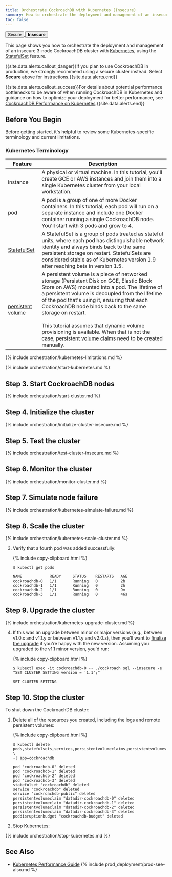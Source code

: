 ```yaml
---
title: Orchestrate CockroachDB with Kubernetes (Insecure)
summary: How to orchestrate the deployment and management of an insecure 3-node CockroachDB cluster with Kubernetes.
toc: false
---
```


<div class="filters filters-big clearfix">
  <a href="orchestrate-cockroachdb-with-kubernetes.html"><button class="filter-button">Secure</button>
  <button class="filter-button current"><strong>Insecure</strong></button></a>
</div>

This page shows you how to orchestrate the deployment and management of an insecure 3-node CockroachDB cluster with [Kubernetes](http://kubernetes.io/), using the [StatefulSet](http://kubernetes.io/docs/concepts/abstractions/controllers/statefulsets/) feature.

{{site.data.alerts.callout_danger}}If you plan to use CockroachDB in production, we strongly recommend using a secure cluster instead. Select <strong>Secure</strong> above for instructions.{{site.data.alerts.end}}

{{site.data.alerts.callout_success}}For details about potential performance bottlenecks to be aware of when running CockroachDB in Kubernetes and guidance on how to optimize your deployment for better performance, see <a href="kubernetes-performance.html">CockroachDB Performance on Kubernetes</a>.{{site.data.alerts.end}}

<div id="toc"></div>

## Before You Begin

Before getting started, it's helpful to review some Kubernetes-specific terminology and current limitations.

### Kubernetes Terminology

Feature | Description
--------|------------
instance | A physical or virtual machine. In this tutorial, you'll create GCE or AWS instances and join them into a single Kubernetes cluster from your local workstation.
[pod](http://kubernetes.io/docs/user-guide/pods/) | A pod is a group of one of more Docker containers. In this tutorial, each pod will run on a separate instance and include one Docker container running a single CockroachDB node. You'll start with 3 pods and grow to 4.
[StatefulSet](http://kubernetes.io/docs/concepts/abstractions/controllers/statefulsets/) | A StatefulSet is a group of pods treated as stateful units, where each pod has distinguishable network identity and always binds back to the same persistent storage on restart. StatefulSets are considered stable as of Kubernetes version 1.9 after reaching beta in version 1.5.
[persistent volume](http://kubernetes.io/docs/user-guide/persistent-volumes/) | A persistent volume is a piece of networked storage (Persistent Disk on GCE, Elastic Block Store on AWS) mounted into a pod. The lifetime of a persistent volume is decoupled from the lifetime of the pod that's using it, ensuring that each CockroachDB node binds back to the same storage on restart.<br><br>This tutorial assumes that dynamic volume provisioning is available. When that is not the case, [persistent volume claims](http://kubernetes.io/docs/user-guide/persistent-volumes/#persistentvolumeclaims) need to be created manually.
{% include orchestration/kubernetes-limitations.md %}

{% include orchestration/start-kubernetes.md %}

## Step 3. Start CockroachDB nodes

{% include orchestration/start-cluster.md %}

## Step 4. Initialize the cluster

{% include orchestration/initialize-cluster-insecure.md %}

## Step 5. Test the cluster

{% include orchestration/test-cluster-insecure.md %}

## Step 6. Monitor the cluster

{% include orchestration/monitor-cluster.md %}

## Step 7. Simulate node failure

{% include orchestration/kubernetes-simulate-failure.md %}

## Step 8. Scale the cluster

{% include orchestration/kubernetes-scale-cluster.md %}

3. Verify that a fourth pod was added successfully:

    {% include copy-clipboard.html %}
    ~~~ shell
    $ kubectl get pods
    ~~~

    ~~~
    NAME            READY     STATUS    RESTARTS   AGE
    cockroachdb-0   1/1       Running   0          2h
    cockroachdb-1   1/1       Running   0          2h
    cockroachdb-2   1/1       Running   0          9m
    cockroachdb-3   1/1       Running   0          46s
    ~~~

## Step 9. Upgrade the cluster

{% include orchestration/kubernetes-upgrade-cluster.md %}

4. If this was an upgrade between minor or major versions (e.g., between v1.0.x and v1.1.y or between v1.1.y and v2.0.z), then you'll want to [finalize the upgrade](upgrade-cockroach-version.html#finalize-the-upgrade) if you're happy with the new version. Assuming you upgraded to the v1.1 minor version, you'd run:

    {% include copy-clipboard.html %}
    ~~~ shell
    $ kubectl exec -it cockroachdb-0 -- ./cockroach sql --insecure -e "SET CLUSTER SETTING version = '1.1';"
    ~~~

    ~~~
    SET CLUSTER SETTING
    ~~~

## Step 10. Stop the cluster

To shut down the CockroachDB cluster:

1. Delete all of the resources you created, including the logs and remote persistent volumes:

    {% include copy-clipboard.html %}
    ~~~ shell
    $ kubectl delete pods,statefulsets,services,persistentvolumeclaims,persistentvolumes,poddisruptionbudget,jobs \
    -l app=cockroachdb
    ~~~

    ~~~
    pod "cockroachdb-0" deleted
    pod "cockroachdb-1" deleted
    pod "cockroachdb-2" deleted
    pod "cockroachdb-3" deleted
    statefulset "cockroachdb" deleted
    service "cockroachdb" deleted
    service "cockroachdb-public" deleted
    persistentvolumeclaim "datadir-cockroachdb-0" deleted
    persistentvolumeclaim "datadir-cockroachdb-1" deleted
    persistentvolumeclaim "datadir-cockroachdb-2" deleted
    persistentvolumeclaim "datadir-cockroachdb-3" deleted
    poddisruptionbudget "cockroachdb-budget" deleted
    ~~~

2. Stop Kubernetes:

{% include orchestration/stop-kubernetes.md %}

## See Also

- [Kubernetes Performance Guide](kubernetes-performance.html)
{% include prod_deployment/prod-see-also.md %}
